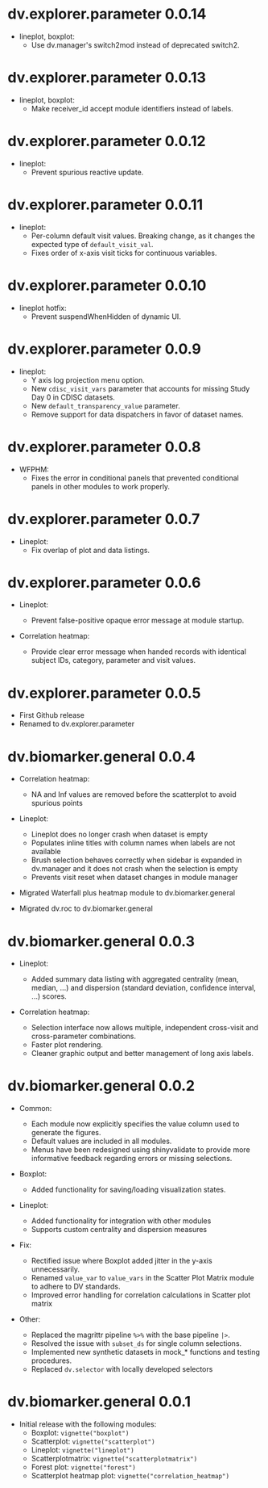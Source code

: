 # dv.explorer.parameter 0.0.14

* lineplot, boxplot:
    * Use dv.manager's switch2mod instead of deprecated switch2.

# dv.explorer.parameter 0.0.13

* lineplot, boxplot:
    * Make receiver_id accept module identifiers instead of labels.

# dv.explorer.parameter 0.0.12

* lineplot:
    * Prevent spurious reactive update.

# dv.explorer.parameter 0.0.11

* lineplot:
    * Per-column default visit values. Breaking change, as it changes the expected type of `default_visit_val`.
    * Fixes order of x-axis visit ticks for continuous variables.

# dv.explorer.parameter 0.0.10

* lineplot hotfix:
    * Prevent suspendWhenHidden of dynamic UI.

# dv.explorer.parameter 0.0.9

* lineplot:
    * Y axis log projection menu option.
    * New `cdisc_visit_vars` parameter that accounts for missing Study Day 0 in CDISC datasets.
    * New `default_transparency_value` parameter.
    * Remove support for data dispatchers in favor of dataset names.

# dv.explorer.parameter 0.0.8

* WFPHM:
    * Fixes the error in conditional panels that prevented conditional panels in other modules to work properly.

# dv.explorer.parameter 0.0.7

* Lineplot:
    * Fix overlap of plot and data listings.

# dv.explorer.parameter 0.0.6

* Lineplot:
    * Prevent false-positive opaque error message at module startup.

* Correlation heatmap:
    * Provide clear error message when handed records with identical subject IDs, category, parameter and visit values.

# dv.explorer.parameter 0.0.5

* First Github release
* Renamed to dv.explorer.parameter


# dv.biomarker.general 0.0.4

* Correlation heatmap:
    * NA and Inf values are removed before the scatterplot to avoid spurious points
* Lineplot:
    * Lineplot does no longer crash when dataset is empty
    * Populates inline titles with column names when labels are not available
    * Brush selection behaves correctly when sidebar is expanded in dv.manager and it does not crash when the selection
      is empty
    * Prevents visit reset when dataset changes in module manager


* Migrated Waterfall plus heatmap module to dv.biomarker.general
* Migrated dv.roc to dv.biomarker.general

# dv.biomarker.general 0.0.3

* Lineplot:
    * Added summary data listing with aggregated centrality (mean, median, ...) and 
      dispersion (standard deviation, confidence interval, ...) scores.

* Correlation heatmap:
    * Selection interface now allows multiple, independent cross-visit and cross-parameter combinations.
    * Faster plot rendering.
    * Cleaner graphic output and better management of long axis labels.

# dv.biomarker.general 0.0.2

* Common:
    * Each module now explicitly specifies the value column used to generate the figures.
    * Default values are included in all modules.
    * Menus have been redesigned using shinyvalidate to provide more informative feedback regarding errors or missing selections.

* Boxplot:
    * Added functionality for saving/loading visualization states.

* Lineplot:
    * Added functionality for integration with other modules
    * Supports custom centrality and dispersion measures

* Fix:
    * Rectified issue where Boxplot added jitter in the y-axis unnecessarily.
    * Renamed `value_var` to `value_vars` in the Scatter Plot Matrix module to adhere to DV standards.
    * Improved error handling for correlation calculations in Scatter plot matrix

* Other:
    * Replaced the magrittr pipeline `%>%` with the base pipeline `|>`.
    * Resolved the issue with `subset_ds` for single column selections.
    * Implemented new synthetic datasets in mock_* functions and testing procedures.
    * Replaced `dv.selector` with locally developed selectors

# dv.biomarker.general 0.0.1

* Initial release with the following modules:
    * Boxplot: `vignette("boxplot")`
    * Scatterplot: `vignette("scatterplot")`
    * Lineplot: `vignette("lineplot")`
    * Scatterplotmatrix: `vignette("scatterplotmatrix")`
    * Forest plot: `vignette("forest")`
    * Scatterplot heatmap plot: `vignette("correlation_heatmap")`

